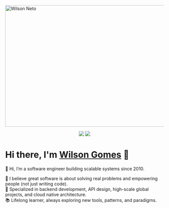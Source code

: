 <img width="1082" height="386" alt="Wilson Neto" src="https://github.com/user-attachments/assets/88b3cc4d-2870-4062-89c8-de3d16b4a2d8" />

<p align="center">
    <a href="https://www.youtube.com/@wilsongomes-swe/videos" target="_blank"><img src="https://img.shields.io/badge/-Youtube-2D2B55?style=flat-square&logo=Youtube&logoColor=white"/></a>
    <a href="https://www.linkedin.com/in/wilsongomes-swe/" target="_blank"><img src="https://img.shields.io/badge/-LinkedIn-2D2B55?style=flat-square&logo=linkedin&logoColor=white"/></a>
</p>

# Hi there, I'm [Wilson Gomes](https://www.linkedin.com/in/wilsongomes-swe/) 👋


👋 Hi, I’m a software engineer building scalable systems since 2010.

🚀 I believe great software is about solving real problems and empowering people (not just writing code). \
💜 Specialized in backend development, API design, high-scale global projects, and cloud native architecture. \
📚 Lifelong learner, always exploring new tools, patterns, and paradigms.
